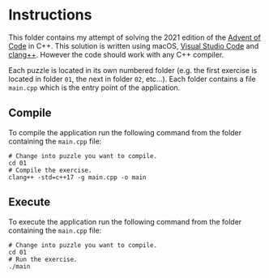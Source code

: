 # Instructions

This folder contains my attempt of solving the 2021 edition of the [Advent of Code](https://adventofcode.com/2021) in C++. This solution is written using macOS, [Visual Studio Code](https://code.visualstudio.com) and [clang++](https://clang.llvm.org/). However the code should work with any C++ compiler.

Each puzzle is located in its own numbered folder (e.g. the first exercise is located in folder `01`, the next in folder `02`, etc...). Each folder contains a file `main.cpp` which is the entry point of the application.

## Compile

To compile the application run the following command from the folder containing the `main.cpp` file:

```shell
# Change into puzzle you want to compile.
cd 01
# Compile the exercise.
clang++ -std=c++17 -g main.cpp -o main
```

## Execute

To execute the application run the following command from the folder containing the `main.cpp` file:

```shell
# Change into puzzle you want to compile.
cd 01
# Run the exercise.
./main
```
